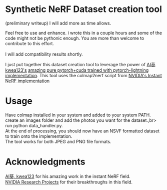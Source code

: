 # Synthetic NeRF Dataset creation tool
(preliminary writeup) I will add more as time allows.

Feel free to use and enhance. i wrote this in a couple hours and some of the code might not be pythonic enough. You are more than welcome to contribute to this effort.<br>
<br>
I will add compatibility results shortly.<br>

I just put together this dataset creation tool to leverage the power of [AI葵
kwea123's](https://github.com/kwea123) [amazing pure pytorch+cuda trained with pytorch-lightning implementation](https://github.com/kwea123/ngp_pl). This tool uses the colmap2nerf script from [NVIDIA's Instant NeRF implementation](https://github.com/NVlabs/instant-ngp)

# Usage
Have colmap installed in your system and added to your system PATH.<br>
create an images folder and add the photos you want for the dataset.,br>
run python data_handler.py.<br>
At the end of processing, you should now have an NSVF formatted dataset to train onto the implementation.<br>
The tool works for both JPEG and PNG file formats.

# Acknowledgments
[AI葵, kwea123](https://github.com/kwea123) for his amazing work in the instant NeRF field.<br>
[NVIDIA Research Projects](https://github.com/NVlabs) for their breakthroughs in this field.

